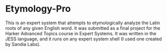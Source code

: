 # Etymology-Pro
This is an expert system that attempts to etymologically analyze the Latin roots of any given English word. It was submitted as a final project for the Harker Advanced Topics course in Expert Systems. It was written in the JESS language, and it runs on any expert system shell (I used one created by Sandia Labs).
